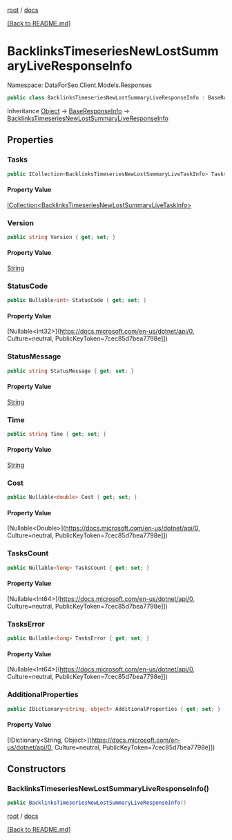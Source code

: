 [root](./../ "root") / [docs](./ "docs")

[[Back to README.md]](./../README.md "[Back to README.md]")

# BacklinksTimeseriesNewLostSummaryLiveResponseInfo

Namespace: DataForSeo.Client.Models.Responses

```csharp
public class BacklinksTimeseriesNewLostSummaryLiveResponseInfo : BaseResponseInfo
```

Inheritance [Object](https://docs.microsoft.com/en-us/dotnet/api/Object) → [BaseResponseInfo](./BaseResponseInfo.md) → [BacklinksTimeseriesNewLostSummaryLiveResponseInfo](./BacklinksTimeseriesNewLostSummaryLiveResponseInfo.md)

## Properties

### **Tasks**

```csharp
public ICollection<BacklinksTimeseriesNewLostSummaryLiveTaskInfo> Tasks { get; set; }
```

#### Property Value

[ICollection&lt;BacklinksTimeseriesNewLostSummaryLiveTaskInfo&gt;](./BacklinksTimeseriesNewLostSummaryLiveTaskInfo.md)<br>

### **Version**

```csharp
public string Version { get; set; }
```

#### Property Value

[String](https://docs.microsoft.com/en-us/dotnet/api/String)<br>

### **StatusCode**

```csharp
public Nullable<int> StatusCode { get; set; }
```

#### Property Value

[Nullable&lt;Int32&gt;](https://docs.microsoft.com/en-us/dotnet/api/0, Culture=neutral, PublicKeyToken=7cec85d7bea7798e]])<br>

### **StatusMessage**

```csharp
public string StatusMessage { get; set; }
```

#### Property Value

[String](https://docs.microsoft.com/en-us/dotnet/api/String)<br>

### **Time**

```csharp
public string Time { get; set; }
```

#### Property Value

[String](https://docs.microsoft.com/en-us/dotnet/api/String)<br>

### **Cost**

```csharp
public Nullable<double> Cost { get; set; }
```

#### Property Value

[Nullable&lt;Double&gt;](https://docs.microsoft.com/en-us/dotnet/api/0, Culture=neutral, PublicKeyToken=7cec85d7bea7798e]])<br>

### **TasksCount**

```csharp
public Nullable<long> TasksCount { get; set; }
```

#### Property Value

[Nullable&lt;Int64&gt;](https://docs.microsoft.com/en-us/dotnet/api/0, Culture=neutral, PublicKeyToken=7cec85d7bea7798e]])<br>

### **TasksError**

```csharp
public Nullable<long> TasksError { get; set; }
```

#### Property Value

[Nullable&lt;Int64&gt;](https://docs.microsoft.com/en-us/dotnet/api/0, Culture=neutral, PublicKeyToken=7cec85d7bea7798e]])<br>

### **AdditionalProperties**

```csharp
public IDictionary<string, object> AdditionalProperties { get; set; }
```

#### Property Value

[IDictionary&lt;String, Object&gt;](https://docs.microsoft.com/en-us/dotnet/api/0, Culture=neutral, PublicKeyToken=7cec85d7bea7798e]])<br>

## Constructors

### **BacklinksTimeseriesNewLostSummaryLiveResponseInfo()**

```csharp
public BacklinksTimeseriesNewLostSummaryLiveResponseInfo()
```

[root](./../ "root") / [docs](./ "docs")

[[Back to README.md]](./../README.md "[Back to README.md]")